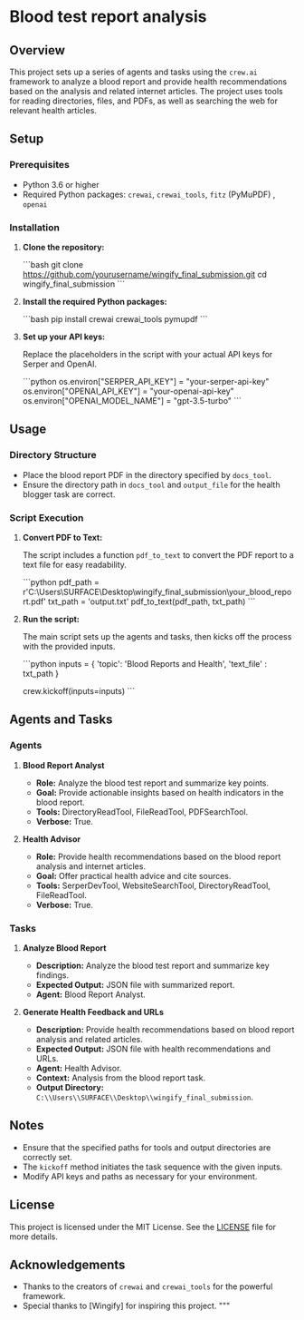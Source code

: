 
# Blood test report analysis

## Overview

This project sets up a series of agents and tasks using the `crew.ai` framework to analyze a blood report and provide health recommendations based on the analysis and related internet articles. The project uses tools for reading directories, files, and PDFs, as well as searching the web for relevant health articles.

## Setup

### Prerequisites

- Python 3.6 or higher
- Required Python packages: `crewai`, `crewai_tools`, `fitz` (PyMuPDF) , `openai`

### Installation

1. **Clone the repository:**

    \`\`\`bash
    git clone https://github.com/yourusername/wingify_final_submission.git
    cd wingify_final_submission
    \`\`\`

2. **Install the required Python packages:**

    \`\`\`bash
    pip install crewai crewai_tools pymupdf
    \`\`\`

3. **Set up your API keys:**

    Replace the placeholders in the script with your actual API keys for Serper and OpenAI.

    \`\`\`python
    os.environ["SERPER_API_KEY"] = "your-serper-api-key"
    os.environ["OPENAI_API_KEY"] = "your-openai-api-key"
    os.environ["OPENAI_MODEL_NAME"] = "gpt-3.5-turbo"
    \`\`\`

## Usage

### Directory Structure

- Place the blood report PDF in the directory specified by `docs_tool`.
- Ensure the directory path in `docs_tool` and `output_file` for the health blogger task are correct.

### Script Execution

1. **Convert PDF to Text:**

    The script includes a function `pdf_to_text` to convert the PDF report to a text file for easy readability.

    \`\`\`python
    pdf_path = r'C:\\Users\\SURFACE\\Desktop\\wingify_final_submission\\your_blood_report.pdf'
    txt_path = 'output.txt'
    pdf_to_text(pdf_path, txt_path)
    \`\`\`

2. **Run the script:**

    The main script sets up the agents and tasks, then kicks off the process with the provided inputs.

    \`\`\`python
    inputs = {
        'topic': 'Blood Reports and Health',
        'text_file' : txt_path
    }

    crew.kickoff(inputs=inputs)
    \`\`\`

## Agents and Tasks

### Agents

1. **Blood Report Analyst**
    - **Role:** Analyze the blood test report and summarize key points.
    - **Goal:** Provide actionable insights based on health indicators in the blood report.
    - **Tools:** DirectoryReadTool, FileReadTool, PDFSearchTool.
    - **Verbose:** True.

2. **Health Advisor**
    - **Role:** Provide health recommendations based on the blood report analysis and internet articles.
    - **Goal:** Offer practical health advice and cite sources.
    - **Tools:** SerperDevTool, WebsiteSearchTool, DirectoryReadTool, FileReadTool.
    - **Verbose:** True.

### Tasks

1. **Analyze Blood Report**
    - **Description:** Analyze the blood test report and summarize key findings.
    - **Expected Output:** JSON file with summarized report.
    - **Agent:** Blood Report Analyst.

2. **Generate Health Feedback and URLs**
    - **Description:** Provide health recommendations based on blood report analysis and related articles.
    - **Expected Output:** JSON file with health recommendations and URLs.
    - **Agent:** Health Advisor.
    - **Context:** Analysis from the blood report task.
    - **Output Directory:** `C:\\Users\\SURFACE\\Desktop\\wingify_final_submission`.

## Notes

- Ensure that the specified paths for tools and output directories are correctly set.
- The `kickoff` method initiates the task sequence with the given inputs.
- Modify API keys and paths as necessary for your environment.

## License

This project is licensed under the MIT License. See the [LICENSE](LICENSE) file for more details.

## Acknowledgements

- Thanks to the creators of `crewai` and `crewai_tools` for the powerful framework.
- Special thanks to [Wingify] for inspiring this project.
"""

